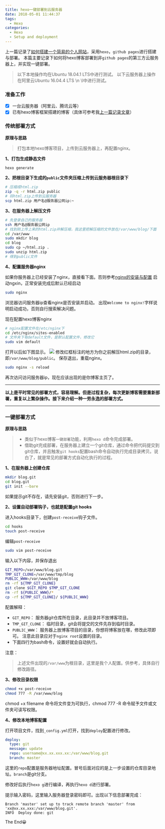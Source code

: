```yaml
---
title: hexo一键部署到云服务器
date: 2018-05-01 11:44:37
tags:
  - Hexo
categories:
  - Hexo
  - Setup and deployment
---
```

上一篇记录了[如何搭建一个简易的个人网站](hexo-build.html)，采用`hexo`，`github pages`进行搭建与部署。
本篇主要记录下如何将hexo博客部署到非`github pages`的第三方云服务器上，并实现一键部署。

> 以下本地操作均在Ubuntu 18.04.1 LTS中进行测试。
> 以下云服务器上操作在阿里云Ubuntu 16.04.4 LTS \n \l中进行测试。

### 准备工作
- [x] 一台云服务器（阿里云、腾讯云等）
- [x] 已有hexo博客框架搭建的博客（具体可参考我[上一篇记录文章](hexo-build.html)）

### 传统部署方式

**原理与思路**

> 打包本地hexo博客项目，上传到云服务器上，再配置nginx。

**1、打包生成静态文件**

```bash
hexo generate
```

**2、把根目录下生成的`public`文件夹压缩上传到云服务器根目录下**

```bash
# 压缩成html.zip
zip -q -r html.zip public
# 将html.zip上传到云服务器
scp html.zip 用户名@服务器公网ip:~
```

**3、在服务器上解压文件**

```bash
# 先登录自己的服务器
ssh 用户名@服务器公网ip
# 找到刚上传上来的html.zip并解压缩，我这里把解压缩的文件放在/var/www/blog/下面
cd /var/www
sudo mkdir blog
cd blog
sudo cp ~/html.zip .
sudo unzip html.zip
# 得到public文件
```

**4、配置服务器nginx**

如果你服务器上已经安装了nginx，直接看下面。否则参考[nginx的安装与配置](https://yq.aliyun.com/articles/710641?spm=5176.10695662.1996646101.searchclickresult.155256a0P4F06Z&aly_as=MUa5PXuo)
启动ngxin，正常安装完成后默认已经启动

```bash
sudo nginx
```

浏览器访问服务器ip查看nginx是否安装并启动。
出现`Welcome to nginx!`字样说明启动成功，否则自行搜索解决问题。

现在配置hexo博客nginx

```bash
# nginx配置文件在/etc/nginx下
cd /etc/nginx/sites-enabled
# 文件夹下有default文件，是默认配置文件，修改它
sudo vim default
```

打开以后如下图显示。
![](https://qiniu.zcheng.site/hexo-deploy-nginx-default.png)
修改红框标注的地方为你之前解压html.zip的目录，即`/var/www/blog/public`。
保存退出，重载nginx。

```bash
sudo nginx -s reload
```

再次访问访问服务器ip，现在应该出现的是你博客主页了。

----

**以上是平时常见的部署方式，容易理解。但是过程复杂，每次更新博客需要重新部署，重复以上繁杂操作。接下来介绍一种一劳永逸的部署方式。**

----

### 一键部署方式

**原理与思路**

>- 类似于hexo博客`一键部署`功能，利用`hexo d`命令完成部署。
>- 借助git完成部署，在服务器上建立一个git仓库，通过命令把代码提交到git仓库，并且触发`git hooks`配置bash命令自动执行完成目录拷贝。说白了，就是常见的部署方式自动化执行的过程。

**1、在服务器上创建仓库**

```bash
mkdir blog.git
cd blog.git
git init --bare
```

如果提示git不存在，请先安装git，否则进行下一步。

**2、设置自动部署钩子，也就是配置git hooks**

进入hooks目录下，创建`post-receive`钩子文件。

```bash
cd hooks
touch post-receive
```

编辑`post-receive`

```bash
sudo vim post-receive
```

输入以下内容，并保存退出

```bash
GIT_REPO=/var/www/blog.git
TMP_GIT_CLONE=/var/www/tmp/blog
PUBLIC_WWW=/var/www/blog
rm -rf ${TMP_GIT_CLONE}
git clone $GIT_REPO $TMP_GIT_CLONE
rm -rf ${PUBLIC_WWW}/*
cp -rf ${TMP_GIT_CLONE}/ ${PUBLIC_WWW}
```

配置解释：
- `GIT_REPO`： 服务器git仓库所在目录，此目录并不放博客项目。
- `TMP_GIT_CLONE`： 临时目录，git会将提交的文件先存到临时目录。
- `PUBLIC_WWW`： 服务器上放博客项目的目录，你想将博客放在哪，修改此项即可。 注意此目录应对于`nginx root`设置的目录。
- 下面四行为bash命令，设置好就会自动执行。

注意：
> 上述文件出现的`/var/www`为根目录，这里是我个人配置。供参考，具体自行修改路径。

**3、修改目录权限**

```bash
chmod +x post-receive
chmod 777 -R /var/www/blog
```
chmod +x filename 命令将文件变为可执行，chmod 777 -R 命令赋予文件或文件夹可读写权限。

**4、修改本地博客配置**

打开项目文件，找到`_config.yml`打开，找到`deploy`配置进行修改。

```yml
deploy:
  type: git
  message: update
  repo: username@xx.xx.xxx.xx:/var/www/blog.git
  branch: master
```

这里的`repo`配置是服务器地址配置。冒号后面对应的是上一步设置的仓库目录地址。`branch`是git分支。

修改好后执行`hexo g`进行编译，再执行`hexo d`进行部署。

提示输入密码，这里输入服务器登录密码即可。出现以下信息部署完成：
```
Branch 'master' set up to track remote branch 'master' from 'xx@xx.xx.xxx:/var/www/blog.git'.
INFO  Deploy done: git
```

The End😀
